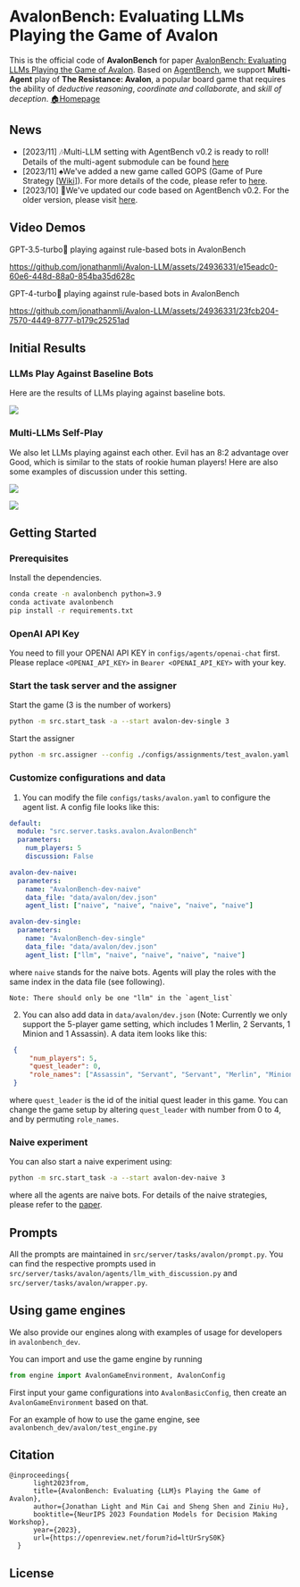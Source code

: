 # AvalonBench: Evaluating LLMs Playing the Game of Avalon

This is the official code of **AvalonBench** for paper [AvalonBench: Evaluating LLMs Playing the Game of Avalon](https://browse.arxiv.org/pdf/2310.05036.pdf). Based on [AgentBench](https://github.com/THUDM/AgentBench), we support **Multi-Agent** play of **The Resistance: Avalon**, a popular board game that requires the ability of *deductive reasoning*, *coordinate and collaborate*, and *skill of deception*. [🏠Homepage](https://avalonbench.github.io)


## News

- [2023/11] 🎶Multi-LLM setting with AgentBench v0.2 is ready to roll! Details of the multi-agent submodule can be found [here](https://github.com/jonathanmli/Avalon-LLM/tree/main/multi_agent)
- [2023/11] ♠️We've added a new game called GOPS (Game of Pure Strategy [[Wiki](https://en.wikipedia.org/wiki/Goofspiel)]). For more details of the code, please refer to [here](https://github.com/jonathanmli/Avalon-LLM/tree/main/src/server/tasks/GOPS).
- [2023/10] 🤖We've updated our code based on AgentBench v0.2. For the older version, please visit [here](https://github.com/jonathanmli/Avalon-LLM/tree/v0.1).

## Video Demos

GPT-3.5-turbo🤖 playing against rule-based bots in AvalonBench

https://github.com/jonathanmli/Avalon-LLM/assets/24936331/e15eadc0-60e6-448d-88a0-854ba35d628c

GPT-4-turbo🤖 playing against rule-based bots in AvalonBench

https://github.com/jonathanmli/Avalon-LLM/assets/24936331/23fcb204-7570-4449-8777-b179c25251ad




## Initial Results

### LLMs Play Against Baseline Bots

Here are the results of LLMs playing against baseline bots.

![](./assets/sinlge_results.png)


### Multi-LLMs Self-Play

We also let LLMs playing against each other. Evil has an 8:2 advantage over Good, which is similar to the stats of rookie human players! Here are also some examples of discussion under this setting.

![](./assets/discussion1.png)

![](./assets/discussion2.png)

## Getting Started

### Prerequisites

Install the dependencies.

```bash
conda create -n avalonbench python=3.9
conda activate avalonbench
pip install -r requirements.txt
```

### OpenAI API Key

You need to fill your OPENAI API KEY in `configs/agents/openai-chat` first. Please replace `<OPENAI_API_KEY>` in `Bearer <OPENAI_API_KEY>` with your key.

### Start the task server and the assigner

Start the game (3 is the number of workers)
```bash
python -m src.start_task -a --start avalon-dev-single 3
```
Start the assigner
```bash
python -m src.assigner --config ./configs/assignments/test_avalon.yaml
```

### Customize configurations and data

1. You can modify the file `configs/tasks/avalon.yaml` to configure the agent list. A config file looks like this:
```yaml
default:
  module: "src.server.tasks.avalon.AvalonBench"
  parameters:
    num_players: 5
    discussion: False

avalon-dev-naive:
  parameters:
    name: "AvalonBench-dev-naive"
    data_file: "data/avalon/dev.json"
    agent_list: ["naive", "naive", "naive", "naive", "naive"]

avalon-dev-single:
  parameters:
    name: "AvalonBench-dev-single"
    data_file: "data/avalon/dev.json"
    agent_list: ["llm", "naive", "naive", "naive", "naive"]
```
where `naive` stands for the naive bots. Agents will play the roles with the same index in the data file (see following).
```plaintext
Note: There should only be one "llm" in the `agent_list`
```

2. You can also add data in `data/avalon/dev.json` (Note: Currently we only support the 5-player game setting, which includes 1 Merlin, 2 Servants, 1 Minion and 1 Assassin). A data item looks like this:

```json
 {
     "num_players": 5,
     "quest_leader": 0,
     "role_names": ["Assassin", "Servant", "Servant", "Merlin", "Minion"]
 }
```
where `quest_leader` is the id of the initial quest leader in this game. You can change the game setup by altering `quest_leader` with number from 0 to 4, and by permuting `role_names`.

### Naive experiment

You can also start a naive experiment using:
```bash
python -m src.start_task -a --start avalon-dev-naive 3
```
where all the agents are naive bots. For details of the naive strategies, please refer to the [paper](https://arxiv.org/pdf/2310.05036.pdf).

## Prompts

All the prompts are maintained in `src/server/tasks/avalon/prompt.py`. You can find the respective prompts used in `src/server/tasks/avalon/agents/llm_with_discussion.py` and `src/server/tasks/avalon/wrapper.py`.

## Using game engines

We also provide our engines along with examples of usage for developers in `avalonbench_dev`.

You can import and use the game engine by running
```python
from engine import AvalonGameEnvironment, AvalonConfig
```
First input your game configurations into `AvalonBasicConfig`, then create an `AvalonGameEnvironment` based on that.

For an example of how to use the game engine, see `avalonbench_dev/avalon/test_engine.py`

<!-- ## Authors -->

## Citation

```
@inproceedings{
      light2023from,
      title={AvalonBench: Evaluating {LLM}s Playing the Game of Avalon},
      author={Jonathan Light and Min Cai and Sheng Shen and Ziniu Hu},
      booktitle={NeurIPS 2023 Foundation Models for Decision Making Workshop},
      year={2023},
      url={https://openreview.net/forum?id=ltUrSryS0K}
  }
```

## License

